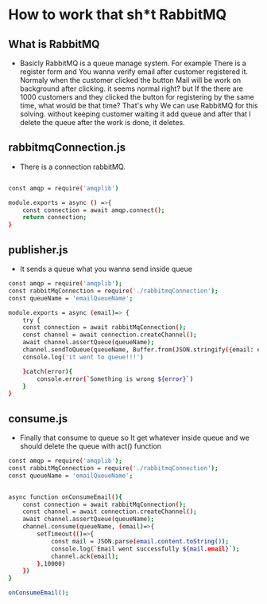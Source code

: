 # How to work that sh*t RabbitMQ


## What is RabbitMQ

- Basicly RabbitMQ is a queue manage system. For example There is a register form and You wanna verify email after customer registered it. Normaly when the customer clicked the button Mail will be work on background after clicking. it seems normal right? but If the there are 1000 customers and they clicked the button for registering by the same time, what would be that time? That's why We can use RabbitMQ for this solving. without keeping customer waiting it add queue and after that I delete the queue after the work is done, it deletes.

## rabbitmqConnection.js

- There is a connection rabbitMQ.
```bash

const amqp = require('amqplib')

module.exports = async () =>{
    const connection = await amqp.connect();
    return connection;
}

```

## publisher.js

- It sends a queue what you wanna send inside queue

```bash
const amqp = require('amqplib');
const rabbitMqConnection = require('./rabbitmqConnection');
const queueName = 'emailQueueName';

module.exports = async (email)=> {
    try {
    const connection = await rabbitMqConnection();
    const channel = await connection.createChannel();
    await channel.assertQueue(queueName);
    channel.sendToQueue(queueName, Buffer.from(JSON.stringify({email: email})))
    console.log('it went to queue!!!')

    }catch(error){
        console.error(`Something is wrong ${error}`)
    }
}
```

## consume.js

- Finally that consume to queue so It get whatever inside queue and we should delete the queue with act() function

```bash
const amqp = require('amqplib');
const rabbitMqConnection = require('./rabbitmqConnection');
const queueName = 'emailQueueName';


async function onConsumeEmail(){
    const connection = await rabbitMqConnection();
    const channel = await connection.createChannel();
    await channel.assertQueue(queueName);
    channel.consume(queueName, (email)=>{
        setTimeout(()=>{
            const mail = JSON.parse(email.content.toString());
            console.log(`Email went successfully ${mail.email}`);
            channel.ack(email);
        },10000)
    })
}

onConsumeEmail();
```



